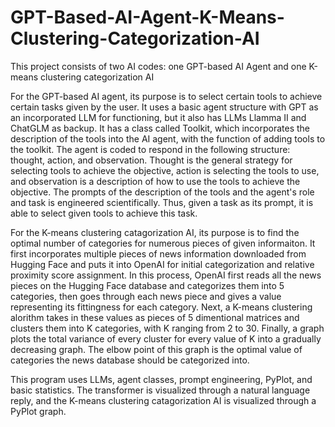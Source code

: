 # GPT-Based-AI-Agent-K-Means-Clustering-Categorization-AI

This project consists of two AI codes: one GPT-based AI Agent and one K-means clustering categorization AI

For the GPT-based AI agent, its purpose is to select certain tools to achieve certain tasks given by the user. It uses a basic agent structure with GPT as an incorporated LLM for functioning, but it also has LLMs Llamma II and ChatGLM as backup. It has a class called Toolkit, which incorporates the description of the tools into the AI agent, with the function of adding tools to the toolkit. The agent is coded to respond in the following structure: thought, action, and observation. Thought is the general strategy for selecting tools to achieve the objective, action is selecting the tools to use, and observation is a description of how to use the tools to achieve the objective. The prompts of the description of the tools and the agent's role and task is engineered scientifically. Thus, given a task as its prompt, it is able to select given tools to achieve this task. 

For the K-means clustering catagorization AI, its purpose is to find the optimal number of categories for numerous pieces of given informaiton. It first incorporates multiple pieces of news information downloaded from Hugging Face and puts it into OpenAI for initial categorization and relative proximity score assignment. In this process, OpenAI first reads all the news pieces on the Hugging Face database and categorizes them into 5 categories, then goes through each news piece and gives a value representing its fittingness for each category. Next, a K-means clustering alorithm takes in these values as pieces of 5 dimentional matrices and clusters them into K categories, with K ranging from 2 to 30. Finally, a graph plots the total variance of every cluster for every value of K into a gradually decreasing graph. The elbow point of this graph is the optimal value of categories the news database should be categorized into. 

This program uses LLMs, agent classes, prompt engineering, PyPlot, and basic statistics. The transformer is visualized through a natural language reply, and the K-means clustering catagorization AI is visualized through a PyPlot graph.
